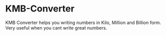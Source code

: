 # KMB-Converter
KMB Converter helps you writing numbers in Kilo, Million and Billion form. Very useful when you cant write great numbers.

